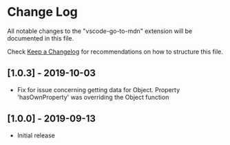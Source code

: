 # Change Log

All notable changes to the "vscode-go-to-mdn" extension will be documented in this file.

Check [Keep a Changelog](http://keepachangelog.com/) for recommendations on how to structure this file.

## [1.0.3] - 2019-10-03
- Fix for issue concerning getting data for Object. Property 'hasOwnProperty' was overriding the Object function

## [1.0.0] - 2019-09-13
- Initial release
